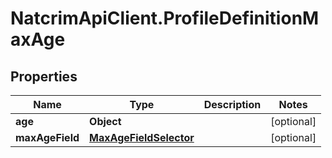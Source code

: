 # NatcrimApiClient.ProfileDefinitionMaxAge

## Properties

Name | Type | Description | Notes
------------ | ------------- | ------------- | -------------
**age** | **Object** |  | [optional] 
**maxAgeField** | [**MaxAgeFieldSelector**](MaxAgeFieldSelector.md) |  | [optional] 



